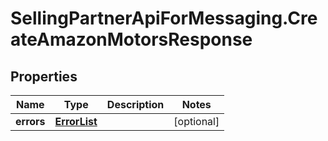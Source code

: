 # SellingPartnerApiForMessaging.CreateAmazonMotorsResponse

## Properties
Name | Type | Description | Notes
------------ | ------------- | ------------- | -------------
**errors** | [**ErrorList**](ErrorList.md) |  | [optional] 


